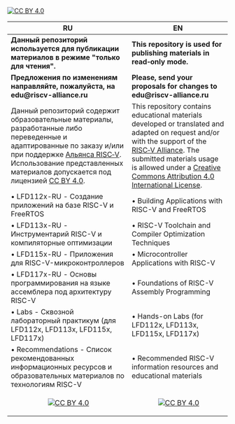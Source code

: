 [cc-by]: http://creativecommons.org/licenses/by/4.0/
[cc-by-ru]: https://creativecommons.org/licenses/by/4.0/deed.ru
[cc-by-image]: https://i.creativecommons.org/l/by/4.0/88x31.png
[cc-by-shield]: https://img.shields.io/badge/License-CC%20BY%204.0-lightgrey.svg

[![CC BY 4.0][cc-by-shield]][cc-by]


| RU | EN |
| ------------- | ------------- |
|__Данный репозиторий используется для публикации материалов в режиме "только для чтения".__|__This repository is used for publishing materials in read‑only mode.__|
|__Предложения по изменениям направляйте, пожалуйста, на edu@riscv-alliance.ru__|__Please, send your proposals for changes to edu@riscv-alliance.ru__|
|Данный репозиторий содержит образовательные материалы, разработанные либо переведенные и адаптированные по заказу и/или при поддержке [Альянса RISC‑V](https://riscv-alliance.ru/). Использование представленных материалов допускается под лицензией [CC BY 4.0](https://creativecommons.org/licenses/by/4.0/deed.ru).| This repository contains educational materials developed or translated and adapted on request and/or with the support of the [RISC‑V Alliance](https://riscv-alliance.ru/). The submitted materials usage is allowed under a [Creative Commons Attribution 4.0 International License][cc-by].|
| •	LFD112x-RU - Создание приложений на базе RISC-V и FreeRTOS | •	Building Applications with RISC-V and FreeRTOS |
•	LFD113x-RU - Инструментарий RISC-V и компиляторные оптимизации | •	RISC-V Toolchain and Compiler Optimization Techniques |
•	LFD115x-RU - Приложения для RISC-V-микроконтроллеров | •	Microcontroller Applications with RISC-V  |
•	LFD117x-RU - Основы программирования на языке ассемблера под архитектуру RISC-V | •	Foundations of RISC-V Assembly Programming |
•	Labs - Сквозной лабораторный практикум (для LFD112x, LFD113x, LFD115x, LFD117x) | •	Hands-on Labs (for LFD112x, LFD113x, LFD115x, LFD117x) |
•	Recommendations - Список рекомендованных информационных ресурсов и образовательных материалов по технологиям RISC-V | •	Recommended RISC-V information resources and educational materials |
| <p align="center">&#8239;[![CC BY 4.0][cc-by-image]][cc-by-ru]</p> |<p align="center">&#8239;[![CC BY 4.0][cc-by-image]][cc-by]</p> |

<!-- ![img](https://riscv-alliance.ru/wp-content/uploads/2022/09/logo-org.png)  -->

